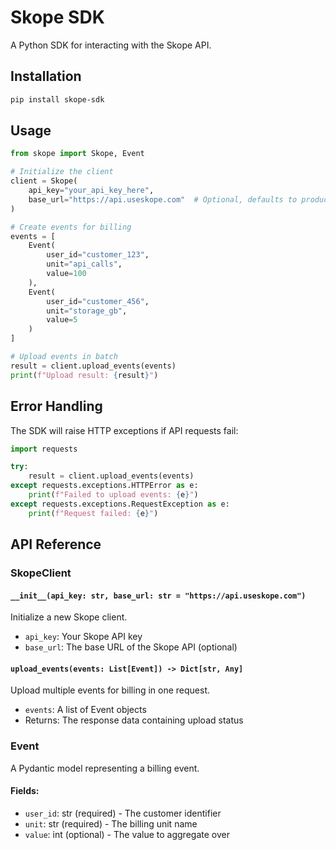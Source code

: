 # Skope SDK

A Python SDK for interacting with the Skope API.

## Installation

```bash
pip install skope-sdk
```

## Usage

```python
from skope import Skope, Event

# Initialize the client
client = Skope(
    api_key="your_api_key_here",
    base_url="https://api.useskope.com"  # Optional, defaults to production
)

# Create events for billing
events = [
    Event(
        user_id="customer_123",
        unit="api_calls",
        value=100
    ),
    Event(
        user_id="customer_456", 
        unit="storage_gb",
        value=5
    )
]

# Upload events in batch
result = client.upload_events(events)
print(f"Upload result: {result}")
```

## Error Handling

The SDK will raise HTTP exceptions if API requests fail:

```python
import requests

try:
    result = client.upload_events(events)
except requests.exceptions.HTTPError as e:
    print(f"Failed to upload events: {e}")
except requests.exceptions.RequestException as e:
    print(f"Request failed: {e}")
```

## API Reference

### SkopeClient

#### `__init__(api_key: str, base_url: str = "https://api.useskope.com")`

Initialize a new Skope client.

- `api_key`: Your Skope API key
- `base_url`: The base URL of the Skope API (optional)

#### `upload_events(events: List[Event]) -> Dict[str, Any]`

Upload multiple events for billing in one request.

- `events`: A list of Event objects
- Returns: The response data containing upload status

### Event

A Pydantic model representing a billing event.

#### Fields:

- `user_id`: str (required) - The customer identifier
- `unit`: str (required) - The billing unit name
- `value`: int (optional) - The value to aggregate over
